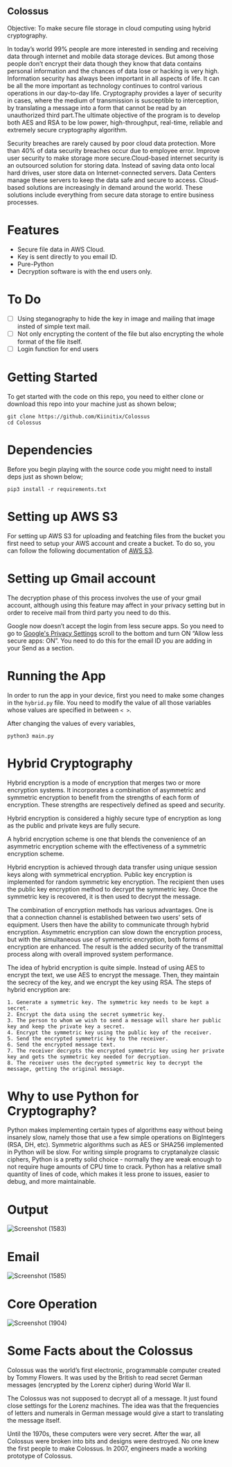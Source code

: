 ## Colossus  ##

Objective: To make secure file storage in cloud computing using hybrid cryptography.

In today’s world 99% people are more interested in sending and receiving data through internet and mobile data storage devices. But among those people don’t encrypt their data though they know that data contains personal information and the chances of data lose or hacking is very high. Information security has always been important in all aspects of life. It can be all the more important as technology continues to control various operations in our day-to-day life. Cryptography provides a layer of security in cases, where the medium of transmission is susceptible to interception, by translating a message into a form that cannot be read by an unauthorized third part.The ultimate objective of the program is to develop both AES and RSA to be low power, high-throughput, real-time, reliable and extremely secure cryptography algorithm.

Security breaches are rarely caused by poor cloud data protection. More than 40% of data security breaches occur due to employee error. Improve user security to make storage more secure.Cloud-based internet security is an outsourced solution for storing data. Instead of saving data onto local hard drives, user store data on Internet-connected servers. Data Centers manage these servers to keep the data safe and secure to access.
Cloud-based solutions are increasingly in demand around the world. These solutions include everything from secure data storage to entire business processes.

# Features
* Secure file data in AWS Cloud.
* Key is sent directly to you email ID.
* Pure-Python
* Decryption software is with the end users only.

# To Do
- [ ] Using steganography to hide the key in image and mailing that image insted of simple text mail.
- [ ] Not only encrypting the content of the file but also encrypting the whole format of the file itself.
- [ ] Login function for end users

# Getting Started

To get started with the code on this repo, you need to either clone or download this repo into your machine just as shown below;

```
git clone https://github.com/Kiinitix/Colossus
cd Colossus
```

# Dependencies

Before you begin playing with the source code you might need to install deps just as shown below;

`pip3 install -r requirements.txt`

# Setting up AWS S3

For setting up AWS S3 for uploading and featching files from the bucket you first need to setup your AWS account and create a bucket.
To do so, you can follow the following documentation of [AWS S3](https://docs.aws.amazon.com/AmazonS3/latest/userguide/creating-bucket.html).

# Setting up Gmail account

The decryption phase of this process involves the use of your gmail account, although using this feature may affect in your privacy setting but in order to receive mail from third party you need to do this.

Google now doesn’t accept the login from less secure apps. So you need to go to [Google's Privacy Settings](https://myaccount.google.com/security) scroll to the bottom and turn ON “Allow less secure apps: ON”. You need to do this for the email ID you are adding in your Send as a section.

# Running the App
In order to run the app in your device, first you need to make some changes in the `hybrid.py` file. You need to modify the value of all those variables whose values are specified in between `< >`.

After changing the values of every variables,

`python3 main.py`

# Hybrid Cryptography

Hybrid encryption is a mode of encryption that merges two or more encryption systems. It incorporates a combination of asymmetric and symmetric encryption to benefit from the strengths of each form of encryption. These strengths are respectively defined as speed and security.

Hybrid encryption is considered a highly secure type of encryption as long as the public and private keys are fully secure.

A hybrid encryption scheme is one that blends the convenience of an asymmetric encryption scheme with the effectiveness of a symmetric encryption scheme.

Hybrid encryption is achieved through data transfer using unique session keys along with symmetrical encryption. Public key encryption is implemented for random symmetric key encryption. The recipient then uses the public key encryption method to decrypt the symmetric key. Once the symmetric key is recovered, it is then used to decrypt the message.

The combination of encryption methods has various advantages. One is that a connection channel is established between two users' sets of equipment. Users then have the ability to communicate through hybrid encryption. Asymmetric encryption can slow down the encryption process, but with the simultaneous use of symmetric encryption, both forms of encryption are enhanced. The result is the added security of the transmittal process along with overall improved system performance.


The idea of hybrid encryption is quite simple. Instead of using AES to encrypt the text, we use AES to encrypt the message. Then, they maintain the secrecy of the key, and we encrypt the key using RSA. The steps of hybrid encryption are:


    1. Generate a symmetric key. The symmetric key needs to be kept a secret.
    2. Encrypt the data using the secret symmetric key.
    3. The person to whom we wish to send a message will share her public key and keep the private key a secret.
    4. Encrypt the symmetric key using the public key of the receiver.
    5. Send the encrypted symmetric key to the receiver.
    6. Send the encrypted message text.
    7. The receiver decrypts the encrypted symmetric key using her private key and gets the symmetric key needed for decryption.
    8. The receiver uses the decrypted symmetric key to decrypt the message, getting the original message.


# Why to use Python for Cryptography?

Python makes implementing certain types of algorithms easy without being insanely slow, namely those that use a few simple operations on BigIntegers (RSA, DH, etc).
Symmetric algorithms such as AES or SHA256 implemented in Python will be slow.
For writing simple programs to cryptanalyze classic ciphers, Python is a pretty solid choice - normally they are weak enough to not require huge amounts of CPU time to crack.  Python has a relative small quantity of lines of code, which makes it less prone to issues, easier to debug, and more maintainable.

# Output

![Screenshot (1583)](https://user-images.githubusercontent.com/34811605/116817461-161d8c00-ab84-11eb-8a93-fb9a48c05477.png)

# Email

![Screenshot (1585)](https://user-images.githubusercontent.com/34811605/116817465-1c136d00-ab84-11eb-82ff-28e06a672515.png)

# Core Operation

![Screenshot (1904)](https://user-images.githubusercontent.com/34811605/122540457-4a6ede00-d046-11eb-966d-57cad61d7e99.png)

# Some Facts about the Colossus

Colossus was the world’s first electronic, programmable computer created by Tommy Flowers. It was used by the British to read secret German messages (encrypted by the Lorenz cipher) during World War II.

The Colossus was not supposed to decrypt all of a message. It just found close settings for the Lorenz machines. The idea was that the frequencies of letters and numerals in German message would give a start to translating the message itself.

Until the 1970s, these computers were very secret. After the war, all Colossus were broken into bits and designs were destroyed. No one knew the first people to make Colossus. In 2007, engineers made a working prototype of Colossus.
